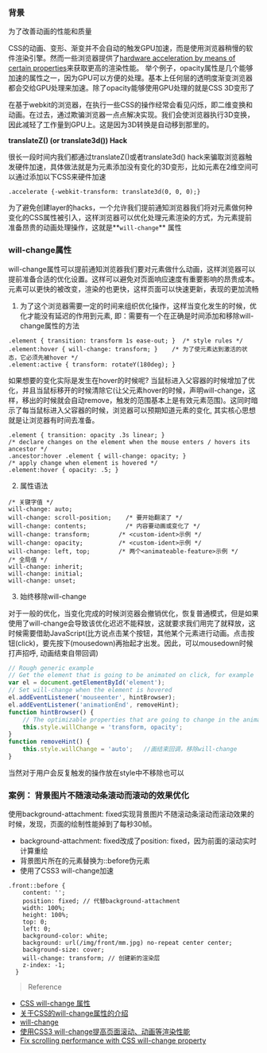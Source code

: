 ### 背景

为了改善动画的性能和质量

CSS的动画、变形、渐变并不会自动的触发GPU加速，而是使用浏览器稍慢的软件渲染引擎。然而一些浏览器提供了[hardware acceleration by means of certain properties](http://www.html5rocks.com/en/tutorials/speed/high-performance-animations/)来获取更高的渲染性能。 举个例子，opacity属性是几个能够加速的属性之一，因为GPU可以方便的处理。基本上任何层的透明度渐变浏览器都会交给GPU处理来加速。除了opacity能够使用GPU处理的就是CSS 3D变形了

在基于webkit的浏览器，在执行一些CSS的操作经常会看见闪烁，即二维变换和动画。在过去，通过欺骗浏览器一点点解决实现。我们会使浏览器执行3D变换，因此减轻了工作量到GPU上。这是因为3D转换是自动移到那里的。

**translateZ() (or translate3d()) Hack**

很长一段时间内我们都通过translateZ()或者translate3d() hack来骗取浏览器触发硬件加速，具体做法就是为元素添加没有变化的3D变形，比如元素在2维空间可以通过添加以下CSS来硬件加速

`.accelerate {-webkit-transform: translate3d(0, 0, 0);}`

为了避免创建layer的hacks，一个允许我们提前通知浏览器我们将对元素做何种变化的CSS属性被引入，这样浏览器可以优化处理元素渲染的方式，为元素提前准备昂贵的动画处理操作，这就是**`will-change`** 属性

### will-change属性

will-change属性可以提前通知浏览器我们要对元素做什么动画，这样浏览器可以提前准备合适的优化设置。这样可以避免对页面响应速度有重要影响的昂贵成本。元素可以更快的被改变，渲染的也更快，这样页面可以快速更新，表现的更加流畅

1. 为了这个浏览器需要一定的时间来组织优化操作，这样当变化发生的时候，优化才能没有延迟的作用到元素, 即：需要有一个在正确是时间添加和移除will-change属性的方法

```
.element { transition: transform 1s ease-out; }  /* style rules */
.element:hover { will-change: transform; }    /* 为了使元素达到激活的状态，它必须先被hover */
.element:active { transform: rotateY(180deg); }
```

如果想要的变化实际是发生在hover的时候呢? 当鼠标进入父容器的时候增加了优化，并且当鼠标移开的时候清除它(让父元素hover的时候，声明will-change，这样，移出的时候就会自动remove，触发的范围基本上是有效元素范围)。这同时暗示了每当鼠标进入父容器的时候，浏览器可以预期知道元素的变化, 其实核心思想就是让浏览器有时间去准备。

```
.element { transition: opacity .3s linear; }
/* declare changes on the element when the mouse enters / hovers its ancestor */
.ancestor:hover .element { will-change: opacity; }
/* apply change when element is hovered */
.element:hover { opacity: .5; }
```

2. 属性语法

```
/* 关键字值 */
will-change: auto;
will-change: scroll-position;    /* 要开始翻滚了 */
will-change: contents;           /* 内容要动画或变化了 */
will-change: transform;        /* <custom-ident>示例 */
will-change: opacity;          /* <custom-ident>示例 */
will-change: left, top;        /* 两个<animateable-feature>示例 */
/* 全局值 */
will-change: inherit;
will-change: initial;
will-change: unset;
```

3. 始终移除will-change

对于一般的优化，当变化完成的时候浏览器会撤销优化，恢复普通模式，但是如果使用了will-change会导致该优化迟迟不能释放，这就要求我们用完了就释放，这时候需要借助JavaScript(比方说点击某个按钮，其他某个元素进行动画。点击按钮(click)，要先按下(mousedown)再抬起才出发。因此，可以mousedown时候打声招呼, 动画结束自带回调)

```javaScript
// Rough generic example
// Get the element that is going to be animated on click, for example
var el = document.getElementById('element');
// Set will-change when the element is hovered
el.addEventListener('mouseenter', hintBrowser);
el.addEventListener('animationEnd', removeHint);
function hintBrowser() {
    // The optimizable properties that are going to change in the animation's keyframes block
    this.style.willChange = 'transform, opacity';
}
function removeHint() {
    this.style.willChange = 'auto';   //画结束回调，移除will-change
}
```

当然对于用户会反复触发的操作放在style中不移除也可以


### 案例： 背景图片不随滚动条滚动而滚动的效果优化

使用background-attachment: fixed实现背景图片不随滚动条滚动而滚动效果的时候，发现，页面的绘制性能掉到了每秒30帧。

- background-attachment: fixed改成了position: fixed，因为前面的滚动实时计算重绘
- 背景图片所在的元素替换为::before伪元素
- 使用了CSS3 will-change加速

```
.front::before {
    content: '';
    position: fixed; // 代替background-attachment
    width: 100%;
    height: 100%;
    top: 0;
    left: 0;
    background-color: white;
    background: url(/img/front/mm.jpg) no-repeat center center;
    background-size: cover;
    will-change: transform; // 创建新的渲染层
    z-index: -1;
  }
```

> Reference

- [CSS will-change 属性](http://www.cnblogs.com/yuzhongwusan/p/4186405.html)
- [关于CSS的will-change属性的介绍](http://www.w3cplus.com/css3/introduction-css-will-change-property.html)
- [will-change](https://developer.mozilla.org/en-US/docs/Web/CSS/will-change)
- [使用CSS3 will-change提高页面滚动、动画等渲染性能](http://www.zhangxinxu.com/wordpress/2015/11/css3-will-change-improve-paint/)
- [Fix scrolling performance with CSS will-change property](https://fourword.fourkitchens.com/article/fix-scrolling-performance-css-will-change-property)

